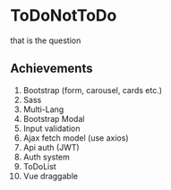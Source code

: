 # ToDoNotToDo
that is the question

## Achievements
1. Bootstrap (form, carousel, cards etc.)
2. Sass
3. Multi-Lang
4. Bootstrap Modal
5. Input validation
6. Ajax fetch model (use axios)
7. Api auth (JWT)
8. Auth system
9. ToDoList
10. Vue draggable